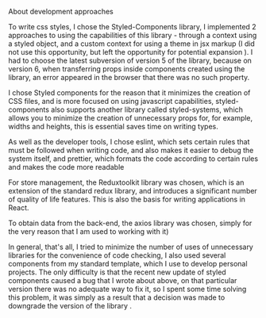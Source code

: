 About development approaches

To write css styles, I chose the Styled-Components library, I implemented 2 approaches to using the capabilities of this library - through a context using a styled object, and a custom context for using a theme in jsx markup (I did not use this opportunity, but left the opportunity for potential expansion ). I had to choose the latest subversion of version 5 of the library, because on version 6, when transferring props inside components created using the library, an error appeared in the browser that there was no such property.

I chose Styled components for the reason that it minimizes the creation of CSS files, and is more focused on using javascript capabilities, styled-components also supports another library called styled-systems, which allows you to minimize the creation of unnecessary props for, for example, widths and heights, this is essential saves time on writing types.

As well as the developer tools, I chose eslint, which sets certain rules that must be followed when writing code, and also makes it easier to debug the system itself, and prettier, which formats the code according to certain rules and makes the code more readable

For store management, the Reduxtoolkit library was chosen, which is an extension of the standard redux library, and introduces a significant number of quality of life features. This is also the basis for writing applications in React.

To obtain data from the back-end, the axios library was chosen, simply for the very reason that I am used to working with it)

In general, that's all, I tried to minimize the number of uses of unnecessary libraries for the convenience of code checking, I also used several components from my standard template, which I use to develop personal projects. The only difficulty is that the recent new update of styled components caused a bug that I wrote about above, on that particular version there was no adequate way to fix it, so I spent some time solving this problem, it was simply as a result that a decision was made to downgrade the version of the library .